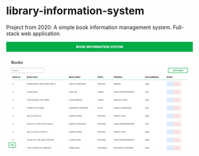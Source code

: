 # library-information-system
Project from 2020: A simple book information management system. Full-stack web application.

![alt text](https://github.com/rosalallankenneth/library-information-system/blob/master/library-information-system-cover.PNG?raw=true)
